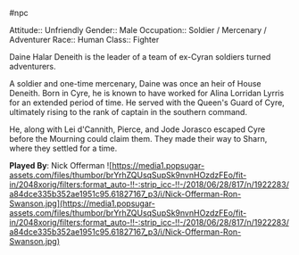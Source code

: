 #npc

Attitude:: Unfriendly
Gender:: Male
Occupation:: Soldier / Mercenary / Adventurer
Race:: Human
Class:: Fighter

Daine Halar Deneith is the leader of a team of ex-Cyran soldiers turned adventurers.

A soldier and one-time mercenary, Daine was once an heir of House Deneith. Born in Cyre, he is known to have worked for Alina Lorridan Lyrris for an extended period of time. He served with the Queen's Guard of Cyre, ultimately rising to the rank of captain in the southern command.

He, along with Lei d'Cannith, Pierce, and Jode Jorasco escaped Cyre before the Mourning could claim them. They made their way to Sharn, where they settled for a time.

**Played By**: Nick Offerman
![https://media1.popsugar-assets.com/files/thumbor/brYrhZQUsqSupSk9nvnHOzdzFEo/fit-in/2048xorig/filters:format_auto-!!-:strip_icc-!!-/2018/06/28/817/n/1922283/a84dce335b352ae1951c95.61827167_p3/i/Nick-Offerman-Ron-Swanson.jpg](https://media1.popsugar-assets.com/files/thumbor/brYrhZQUsqSupSk9nvnHOzdzFEo/fit-in/2048xorig/filters:format_auto-!!-:strip_icc-!!-/2018/06/28/817/n/1922283/a84dce335b352ae1951c95.61827167_p3/i/Nick-Offerman-Ron-Swanson.jpg)